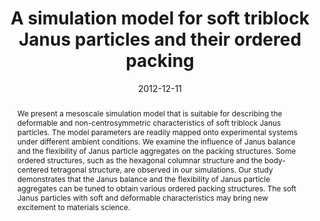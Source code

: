 ---
title: A simulation model for soft triblock Janus particles and their ordered packing
authors:
- Zhan-Wei Li
- Zhong-Yuan Lu
- You-Liang Zhu
- Zhao-Yan Sun
- Li-Jia An
date: '2012-12-11'
doi: 10.1039/C2RA22108J
publish_types: 期刊文章
publication: RSC Advances
publication_short: RSC Adv.
abstract: We present a mesoscale simulation model that is suitable for  describing the deformable and non-centrosymmetric characteristics of  soft triblock Janus particles. The model parameters are readily mapped  onto experimental systems under different ambient conditions. We examine  the influence of Janus balance and the flexibility of Janus particle  aggregates on the packing structures. Some ordered structures, such as  the hexagonal columnar structure and the body-centered tetragonal  structure, are observed in our simulations. Our study demonstrates that  the Janus balance and the flexibility of Janus particle aggregates can  be tuned to obtain various ordered packing structures. The soft Janus  particles with soft and deformable characteristics may bring new  excitement to materials science.
url_pdf: https://pubs.rsc.org/en/content/articlelanding/2013/ra/c2ra22108j
---